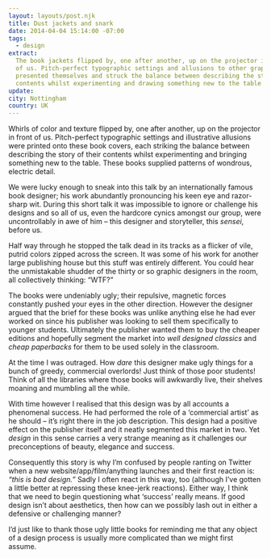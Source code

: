 ```yaml
---
layout: layouts/post.njk
title: Dust jackets and snark
date: 2014-04-04 15:14:00 -07:00
tags:
  - design
extract:
  The book jackets flipped by, one after another, up on the projector in front
  of us. Pitch-perfect typographic settings and allusions to other graphic material
  presented themselves and struck the balance between describing the story of their
  contents whilst experimenting and drawing something new to the table.
update:
city: Nottingham
country: UK
---
```


Whirls of color and texture flipped by, one after another, up on the projector in front of us. Pitch-perfect typographic settings and illustrative allusions were printed onto these book covers, each striking the balance between describing the story of their contents whilst experimenting and bringing something new to the table. These books supplied patterns of wondrous, electric detail.

We were lucky enough to sneak into this talk by an internationally famous book designer; his work abundantly pronouncing his keen eye and razor-sharp wit. During this short talk it was impossible to ignore or challenge his designs and so all of us, even the hardcore cynics amongst our group, were uncontrollably in awe of him – this designer and storyteller, this _sensei_, before us.

Half way through he stopped the talk dead in its tracks as a flicker of vile, putrid colors zipped across the screen. It was some of his work for another large publishing house but this stuff was entirely different. You could hear the unmistakable shudder of the thirty or so graphic designers in the room, all collectively thinking: “WTF?”

The books were undeniably ugly; their repulsive, magnetic forces constantly pushed your eyes in the other direction. However the designer argued that the brief for these books was unlike anything else he had ever worked on since his publisher was looking to sell them specifically to younger students. Ultimately the publisher wanted them to buy the cheaper editions and hopefully segment the market into _well designed classics_ and _cheap paperbacks_ for them to be used solely in the classroom.

At the time I was outraged. How _dare_ this designer make ugly things for a bunch of greedy, commercial overlords! Just think of those poor students! Think of all the libraries where those books will awkwardly live, their shelves moaning and mumbling all the while.

With time however I realised that this design was by all accounts a phenomenal success. He had performed the role of a ‘commercial artist’ as he should – it’s right there in the job description. This design had a positive effect on the publisher itself and it neatly segmented this market in two. Yet _design_ in this sense carries a very strange meaning as it challenges our preconceptions of beauty, elegance and success.

Consequently this story is why I’m confused by people ranting on Twitter when a new website/app/film/anything launches and their first reaction is: _“this is bad design.”_ Sadly I often react in this way, too (although I’ve gotten a little better at repressing these knee-jerk reactions). Either way, I think that we need to begin questioning what ‘success’ really means. If good design isn’t about aesthetics, then how can we possibly lash out in either a defensive or challenging manner?

I’d just like to thank those ugly little books for reminding me that any object of a design process is usually more complicated than we might first assume.
